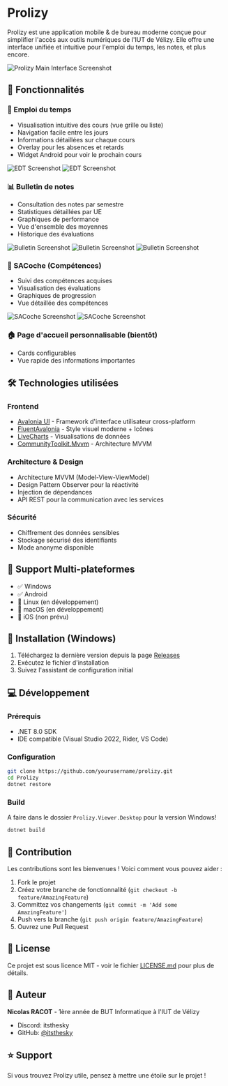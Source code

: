 # Prolizy

Prolizy est une application mobile & de bureau moderne conçue pour simplifier l'accès aux outils numériques de l'IUT de Vélizy. Elle offre une interface unifiée et intuitive pour l'emploi du temps, les notes, et plus encore.

![Prolizy Main Interface Screenshot](Screenshots/banner.png)

## 🌟 Fonctionnalités

### 📅 Emploi du temps
- Visualisation intuitive des cours (vue grille ou liste)
- Navigation facile entre les jours
- Informations détaillées sur chaque cours
- Overlay pour les absences et retards
- Widget Android pour voir le prochain cours

![EDT Screenshot](Screenshots/edt1.png)
![EDT Screenshot](Screenshots/edt2.png)

### 📊 Bulletin de notes
- Consultation des notes par semestre
- Statistiques détaillées par UE
- Graphiques de performance
- Vue d'ensemble des moyennes
- Historique des évaluations

![Bulletin Screenshot](Screenshots/bulletin1.png)
![Bulletin Screenshot](Screenshots/bulletin2.png)
![Bulletin Screenshot](Screenshots/bulletin3.png)

### 🎯 SACoche (Compétences)
- Suivi des compétences acquises
- Visualisation des évaluations
- Graphiques de progression
- Vue détaillée des compétences

![SACoche Screenshot](Screenshots/sacoche1.png)
![SACoche Screenshot](Screenshots/sacoche2.png)

### 🏠 Page d'accueil personnalisable (bientôt)
- Cards configurables
- Vue rapide des informations importantes

## 🛠 Technologies utilisées

### Frontend
- [Avalonia UI](https://avaloniaui.net/) - Framework d'interface utilisateur cross-platform
- [FluentAvalonia](https://github.com/amwx/FluentAvalonia) - Style visuel moderne + Icônes
- [LiveCharts](https://github.com/beto-rodriguez/LiveCharts2) - Visualisations de données
- [CommunityToolkit.Mvvm](https://github.com/CommunityToolkit/dotnet) - Architecture MVVM

### Architecture & Design
- Architecture MVVM (Model-View-ViewModel)
- Design Pattern Observer pour la réactivité
- Injection de dépendances
- API REST pour la communication avec les services

### Sécurité
- Chiffrement des données sensibles
- Stockage sécurisé des identifiants
- Mode anonyme disponible

## 📱 Support Multi-plateformes

- ✅ Windows
- ✅ Android
- 🚧 Linux (en développement)
- 🚧 macOS (en développement)
- 🚫 iOS (non prévu)

## 🚀 Installation (Windows)

1. Téléchargez la dernière version depuis la page [Releases](https://github.com/ItsTheSky/Prolizy/releases)
2. Exécutez le fichier d'installation
3. Suivez l'assistant de configuration initial



## 💻 Développement

### Prérequis
- .NET 8.0 SDK
- IDE compatible (Visual Studio 2022, Rider, VS Code)

### Configuration
```bash
git clone https://github.com/yourusername/prolizy.git
cd Prolizy
dotnet restore
```

### Build

A faire dans le dossier `Prolizy.Viewer.Desktop` pour la version Windows!

```bash
dotnet build
```

## 🤝 Contribution

Les contributions sont les bienvenues ! Voici comment vous pouvez aider :

1. Fork le projet
2. Créez votre branche de fonctionnalité (`git checkout -b feature/AmazingFeature`)
3. Committez vos changements (`git commit -m 'Add some AmazingFeature'`)
4. Push vers la branche (`git push origin feature/AmazingFeature`)
5. Ouvrez une Pull Request

## 📝 License

Ce projet est sous licence MIT - voir le fichier [LICENSE.md](LICENSE.md) pour plus de détails.

## 👤 Auteur

**Nicolas RACOT** - 1ère année de BUT Informatique à l'IUT de Vélizy

- Discord: itsthesky
- GitHub: [@itsthesky](https://github.com/itsthesky)

## ⭐️ Support

Si vous trouvez Prolizy utile, pensez à mettre une étoile sur le projet !
